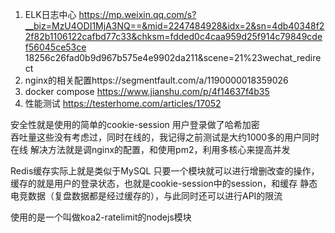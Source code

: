 1. ELK日志中心 https://mp.weixin.qq.com/s?__biz=MzU4ODI1MjA3NQ==&mid=2247484928&idx=2&sn=4db40348f22f82b1106122cafbd77c33&chksm=fdded0c4caa959d25f914c79849cdef56045ce53ce
18256c26fad0b9d967b575e4e9902da211&scene=21%23wechat_redirect
2. nginx的相关配置https://segmentfault.com/a/1190000018359026
3. docker compose https://www.jianshu.com/p/4f14637f4b35
4. 性能测试 https://testerhome.com/articles/17052



安全性就是使用的简单的cookie-session 用户登录做了哈希加密       
吞吐量这些没有考虑过，同时在线的，我记得之前测试是大约1000多的用户同时在线 解决方法就是调nginx的配置，和使用pm2，利用多核心来提高并发

Redis缓存实际上就是类似于MySQL 只要一个模块就可以进行增删改查的操作，缓存的就是用户的登录状态，也就是cookie-session中的session，和缓存
静态电竞数据（复盘数据都是经过缓存的），与此同时还可以进行API的限流

使用的是一个叫做koa2-ratelimit的nodejs模块

